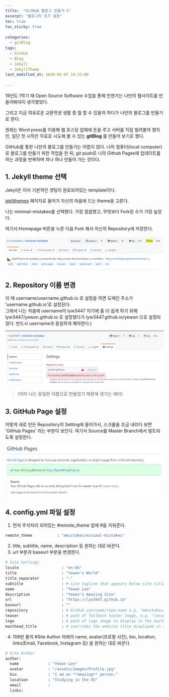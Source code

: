 ```yaml
---
title:  "GitHub 블로그 만들기-1"
excerpt: "블로그의 초기 설정"
toc: true
toc_sticky: true

categories:
  - gitBlog
tags:
  - GitHub
  - Blog
  - Jekyll
  - JekyllTheme
last_modified_at: 2020-02-07 19:33:00

---
```



19년도 1학기 때 Open Source Software 수업을 통해 언젠가는 나만의 웹사이트를 만들어봐야지 생각했었다.  

그리고 지금 여유로운 교환학생 생활 중 뭘 할 수 있을까 하다가 나만의 블로그를 만들기로 한다.  

원래는 Word press를 이용해 웹 호스팅 업체에 돈을 주고 서버를 직접 빌려볼까 했지만, 일단 첫 시작은 무료로 시도해 볼 수 있는 **gitBlog** 를 만들어 보기로 했다.  

GitHub를 통한 나만의 블로그를 만들기는 어렵지 않다. 나의 컴퓨터(local computer)로 블로그를 만들기 위한 작업을 한 뒤, git push로 나의 Github Pages에 업데이트를 하는 과정을 반복하며 하나 하나 만들어 가는 것이다.  


## 1. Jekyll theme 선택  
  Jekyll은 이미 기본적인 셋팅이 완료되어있는 template이다.  

  [jekllthemes](http://jekyllthemes.org/) 페이지로 들어가 자신의 마음에 드는 theme을 고른다.  

  나는 minimal-mistakes를 선택했다. 가장 깔끔했고, 무엇보다 Fork된 수가 가장 높았다.  

  여기서 Homepage 버튼을 누른 다음 Fork 해서 자신의 Repository에 저장한다.  

  ![poco](/assets/images/02071-1.GIF)



## 2. Repository 이름 변경  
  이 때 username/username.github.io 로 설정을 하면 도메인 주소가 'username.github.io'로 설정된다.  
  그래서 나는 처음에 username이 lyw3447 이기에 좀 더 쉽게 하기 위해 lyw3447/yewon.github.io 로 설정했다가 lyw3447.github.io/yewon 으로 설정되었다. 반드시 username과 동일하게 해야한다.)  

  ![poco](/assets/images/02071-2.GIF)  
  > (이미 나는 동일한 이름으로 만들었기 때문에 생기는 에러)  



## 3. GitHub Page 설정  
  이렇게 새로 만든 Repository의 Setting에 들어가서, 스크롤을 조금 내리다 보면 'GitHub Pages' 라는 부분이 보인다. 여기서 Source를 Master Branch에서 빌트되도록 설정한다.  

  ![poco](/assets/images/02071-3.GIF)   



## 4. config.yml 파일 설정  
1. 먼저 주석처리 되어있는 #remote_theme 앞에 #을 지워준다.  

  ```ruby
  remote_theme           : "mmistakes/minimal-mistakes"
  ```

2. title, subtitle, name, description 등 원하는 대로 바꾼다.  
3. url 부분과 baseurl 부분을 변경한다.  

  ```ruby
  # Site Settings
  locale                   : "en-US"
  title                    : "Yewon's World"
  title_separator          : "-"
  subtitle                 : # site tagline that appears below site title in masthead
  name                     : "Yewon Lee"
  description              : "Yewon's Amazing Site"
  url                      : "https://lyw3447.github.io"
  baseurl                  : ""
  repository               : # GitHub username/repo-name e.g. "mmistakes/minimal-mistakes"
  teaser                   : # path of fallback teaser image, e.g. "/assets/images/500x300.png"
  logo                     : # path of logo image to display in the masthead, e.g. "/assets/images/88x88.png"
  masthead_title           : # overrides the website title displayed in the masthead, use " " for no title
  ```

4. 108번 줄의 #Site Author 아래의 name, avatar(프로필 사진), bio, location, links(Email, Facebook, Instagram 등) 을 원하는 대로 바꾼다.  

  ```ruby
  # Site Author
  author:
    name             : "Yewon Lee"
    avatar           : "/assets/images/Profile.jpg"
    bio              : "I am an **amazing** person."
    location         : "Studying in the US"
    email            :
    links:
  ```

